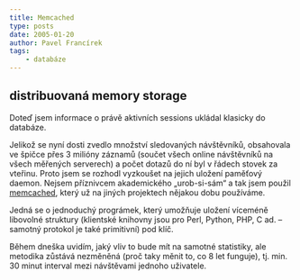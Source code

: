 ```yaml
---
title: Memcached
type: posts
date: 2005-01-20
author: Pavel Francírek
tags:
    - databáze
---
```

## distribuovaná memory storage
Doteď jsem informace o právě aktivních sessions ukládal klasicky do databáze.

Jelikož se nyní dosti zvedlo množství sledovaných návštěvníků, obsahovala ve špičce přes 3 milióny záznamů (součet všech online návštěvníků na všech měřených serverech) a počet dotazů do ní byl v řádech stovek za vteřinu. Proto jsem se rozhodl vyzkoušet na jejich uložení paměťový daemon. Nejsem příznivcem akademického „urob-si-sám“ a tak jsem použil [memcached](http://www.danga.com/memcached/), který už na jiných projektech nějakou dobu používáme.

Jedná se o jednoduchý prográmek, který umožňuje uložení víceméně libovolné struktury (klientské knihovny jsou pro Perl, Python, PHP, C ad. – samotný protokol je také primitivní) pod klíč.

Během dneška uvidím, jaký vliv to bude mít na samotné statistiky, ale metodika zůstává nezměněná (proč taky měnit to, co 8 let funguje), tj. min. 30 minut interval mezi návštěvami jednoho uživatele.